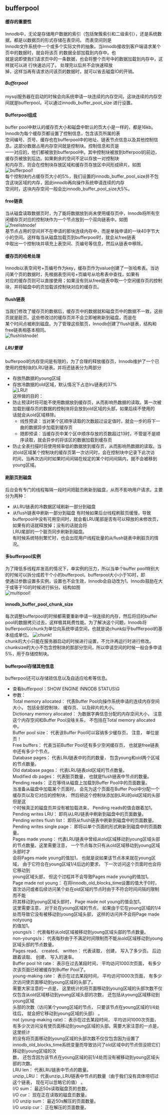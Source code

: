 ## bufferpool  

#### 缓存的重要性
Innodb中，无论是存储用户数据的索引（包括聚簇索引和二级索引），还是系统数据，都是以数据页的形式存储在表空间。  而表空间则是  
Innodb文件系统中一个或多个实际文件的抽象。当Innodb接收到客户端请求某个页中的数据时，就会将该页  的数据全部加载到内存中。也  
就是说即使我们请求页中的一条数据，也会将整个页号中的数据加载到内存中，这样就可以进  行快速访问了。 处理完以后并不会快速释放  
掉，这样当再有请求访问该页的数据时，就可以省去磁盘IO的开销。    

##### Bufferpool
mysql服务器在启动的时候会向系统申请一块连续的内存空间，这块连续的内存空间就是bufferpool。可以通过innodb_buffer_pool_size
进行设置。  

#### Bufferpool组成  
buffer pool中默认的缓存页大小和磁盘中默认的页大小是一样的，都是16kb。Innodb为每个缓存页都设置了控制信息，包含该页所属的表  
空间编号、页号、缓存也在bufferpool中的地址、链表节点信息以及其他控制信息。这部分数据占用内存空间就是控制块。控制信息和页是  
一一对应的，他们都被放到bufferpool中。其中控制块被放到bfferpool的前边，缓存页被放到后边。如果剩余的空间不足以存放一对控制块  
和内存页，则会在控制块存放区域和缓存页存放区中间形成碎片。如图    
![bufferpool!](/studyforbat/pic/bufferpool.png "bufferpool")    
每个控制块约占缓存页大小的5%，我们设置的innodb_buffer_pool_size并不包含这块区域的内存，因此innodb再向操作系统申请连续的内存  
空间时，这块内存空间一般会比innodb_buffer_pool_size大5%。  

#### free链表
当从磁盘读取数据页时，为了能将数据放到尚未使用缓存页中，Innodb将所有空闲缓存页对应的控制块作为一个节点放到一个双向链表中。如图   
![freelistnode!](/studyforbat/pic/freelistnode.png "free链表")  
基节点占用的空间并不在申请的那块连续内存中，而是单独申请的一块40字节大小的空间。这样每当从磁盘加载页到bufferpool时，就会从free链表  
中取出一个控制块并填充上表空间、页编号等信息，然后从链表中移除。  

#### 缓存页的哈希处理  
Innodb以表空间号+页编号作为key，缓存页作为value创建了一张哈希表。当访问某个页的数据时，先根据表空间号+页编号从哈希表中查找，如果有  
对应的缓存页则可以直接使用；如果没有则从free链表中取一个空闲缓存页的控制块，并将磁盘中的页加载该控制块对应的缓存页。  

#### flush链表  
当我们修改了缓存页的数据后，缓存页中的数据就和磁盘页中的数据不一致，这些页就是脏页。这些修改过的缓存页并不会立即被刷新到磁盘，而是在  
某个时间点被刷到磁盘。为了管理这些脏页，Innodb创建了flush链表，结构和free链表相基本相同。   
![flushlistnode!](/studyforbat/pic/flushlistnode.png "flsuh链表")  

##### LRU管理
bufferpool的内存空间是有限的，为了合理的释放缓存页，Innodb维护了一个已使用的控制块的LRU链表。并将还链表分为两部分  
- 存放热数据的young区域  
- 存放冷数据的old区域，默认情况下占总lru链表的37%    
![LRU!](/studyforbat/pic/lrulistnode.png "LRU链表")  
这样做的目的：  
- 防止预读时将可能不使用数据放到缓存页，从而影响热数据的读取。第一次被加载到缓存页的数据的控制块将会放到old区域的头部，如果后续不使用的  
话就会从old区域移除。  
    - 线性预读：当对某个区顺序读取的次数超过设定值时，就会一步的将下一曲的数据异步加载到缓存页  
    - 随即预读：当缓存页中某个区中顺序存放的页数超过13时，不管是不是顺序读取，就会异步的将该区的数据加载到缓存页    
- 防止全表扫描时将使用频率低的数据放到缓存页，从而影响热数据的读取。当对old区域某个控制块的缓存页第一次访问时，会在控制块中记录下此次访  
时间，当再次访问时如果时间间隔在规定的某个时间间隔内，就不会被移到young区域。  

#### 刷脏页到磁盘
后台会有专门的线程每隔一段时间把脏页刷新到磁盘，从而不影响用户请求。主要分为两种：  
- 从LRU链表的冷数据区域刷新一部分到磁盘  
- 从flush链表中刷新一部分到磁盘
有时候如果后台线程刷脏页缓慢，导致bufferpool中没有可用空间时，就会看LRU尾部是否有可以释放的未修改页，如果有的话就释放掉；没有的话就会将  
LRU尾部的一个脏页同步刷新到磁盘。  
有时候系统特别繁忙时，也会出现用户线程批量的从flush链表中刷脏页的情况。


#### 多bufferpool实例  
为了降低多线程并发高的情况下，单实例的压力，所以当单个buffer pool特别大的时候可以拆分成若干个小的bufferpool。bufferpool大小小于1G时，即  
使通过参数设置多实例，设置也不会生效，Innodb会自动改为1。Innodb鼓励在大于或等于1G的时候进行拆分。结构如图  
![multipool!](/studyforbat/pic/mutipool.png "多实例")   

####  innodb_buffer_pool_chunk_size  
每次调整bufferpool的时候都需要重新申请一块连续的内存，然后将旧的buffer pool的数据拷贝过去，这样极其耗费性能。为了解决这个问题，Innodb将  
bufferpool以chunk为单位向系统申请空间，也就是说chunk似乎buffferpool的基本组成单位。 
![chunk!](/studyforbat/pic/chunk.png "chunk")   
chunk的大小只能在服务器启动的时候进行设置，不允许再运行时进行修改。chunksize的大小不包含控制块的那部分空间，所以申请空间的时候一般会多申请  
5%，用于存储控制块。  

#### bufferpool存储其他信息  
bufferpool还可以存储锁信息以及自适应哈希等信息。  
- 查看bufferpool：SHOW ENGINE INNODB STATUS\G  
- 参数：  
Total memory allocated： 代表Buffer Pool向操作系统申请的连续内存空间大小， 包括全部控制块、 缓存页、 以及碎片的大小。  
Dictionary memory allocated： 为数据字典信息分配的内存空间大小， 注意这个内存空间和Buffer Pool没啥关系， 不包括在Total memory allocated中。  
Buffer pool size： 代表该Buffer Pool可以容纳多少缓存页， 注意， 单位是页！  
Free buffers： 代表当前Buffer Pool还有多少空闲缓存页， 也就是free链表中还有多少个节点。  
Database pages： 代表LRU链表中的页的数量， 包含young和old两个区域的节点数量。  
Old database pages： 代表LRU链表old区域的节点数量。  
Modified db pages： 代表脏页数量， 也就是flush链表中节点的数量。  
Pending reads： 正在等待从磁盘上加载到Buffer Pool中的页面数量。  
当准备从磁盘中加载某个页面时， 会先为这个页面在Buffer Pool中分配一个缓存页以及它对应的控制块， 然后把这个控制块添加到LRU的old区域的头部但是这  
个时候真正的磁盘页并没有被加载进来， Pending reads的值会跟着加1。    
Pending writes LRU： 即将从LRU链表中刷新到磁盘中的页面数量。    
Pending writes flush list： 即将从flush链表中刷新到磁盘中的页面数量。    
Pending writes single page： 即将以单个页面的形式刷新到磁盘中的页面数量。    
Pages made young： 代表LRU链表中曾经从old区域移动到young区域头部的节点数量。这里需要注意， 一个节点每次只有从old区域移动到young区域头部时才  
会将Pages made young的值加1， 也就是说如果该节点本来就在young区域， 由于它符合在young区域1/4后边的要求， 下一次访问这个页面时也会将它移动到  
young区域头部， 但这个过程并不会导致Pages made young的值加1。
Page made not young： 在将innodb_old_blocks_time设置的值大于0时， 首次访问或者后续访问某个处在old区域的节点时由于不符合时间间隔的限制而不能  
将其移动到young区域头部时， Page made not young的值会加1。  
这里需要注意， 对于处在young区域的节点， 如果由于它在young区域的1/4处而导致它没有被移动到young区域头部， 这样的访问并不会将Page made notyoung  
的值加1。    
youngs/s： 代表每秒从old区域被移动到young区域头部的节点数量。  
non-youngs/s： 代表每秒由于不满足时间限制而不能从old区域移动到young区域头部的节点数量。    
Pages read、 created、 written： 代表读取， 创建， 写入了多少页。 后边跟着读取、 创建、 写入的速率。    
Buffer pool hit rate： 表示在过去某段时间， 平均访问1000次页面， 有多少次该页面已经被缓存到Buffer Pool了。    
young-making rate： 表示在过去某段时间， 平均访问1000次页面， 有多少次访问使页面移动到young区域的头部了。    
需要大家注意的一点是， 这里统计的将页面移动到young区域的头部次数不仅仅包含从old区域移动到young区域头部的次数， 还包括从young区域移动到young区域  
头部的次数（访问某个young区域的节点， 只要该节点在young区域的1/4处往后， 就会把它移动到young区域的头部） 。  
not (young-making rate)： 表示在过去某段时间， 平均访问1000次页面， 有多少次访问没有使页面移动到young区域的头部。需要大家注意的一点是，这里统计  
的没有将页面移动到young区域的头部次数不仅仅包含因为设置了innodb_old_blocks_time系统变量而导致访问了old区域中的节点但没把它们移动到young区域的次  
数， 还包含因为该节点在young区域的前1/4处而没有被移动到young区域头部的次数。  
LRU len： 代表LRU链表中节点的数量。  
unzip_LRU： 代表unzip_LRU链表中节点的数量（由于我们没有具体唠叨过这个链表， 现在可以忽略它的值） 。  
I/O sum： 最近50s读取磁盘页的总数。  
I/O cur： 现在正在读取的磁盘页数量。  
I/O unzip sum： 最近50s解压的页面数量。  
I/O unzip cur： 正在解压的页面数量。  
